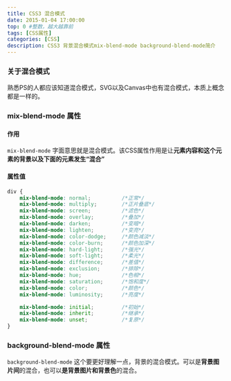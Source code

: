 ```yaml
---
title: CSS3 混合模式
date: 2015-01-04 17:00:00
top: 0 #整数，越大越靠前
tags: [CSS属性]
categories: [CSS]
description: CSS3 背景混合模式mix-blend-mode background-blend-mode简介
---
```



### 关于混合模式
熟悉PS的人都应该知道混合模式，SVG以及Canvas中也有混合模式，本质上概念都是一样的。

<!-- more -->


### mix-blend-mode 属性
#### 作用
`mix-blend-mode` 字面意思就是混合模式。该CSS属性作用是让**元素内容和这个元素的背景以及下面的元素发生“混合”**

#### 属性值
``` css
div {
    mix-blend-mode: normal;          /*正常*/
    mix-blend-mode: multiply;        /*正片叠底*/
    mix-blend-mode: screen;          /*滤色*/
    mix-blend-mode: overlay;         /*叠加*/
    mix-blend-mode: darken;          /*变暗*/
    mix-blend-mode: lighten;         /*变亮*/
    mix-blend-mode: color-dodge;     /*颜色减淡*/
    mix-blend-mode: color-burn;      /*颜色加深*/
    mix-blend-mode: hard-light;      /*强光*/
    mix-blend-mode: soft-light;      /*柔光*/
    mix-blend-mode: difference;      /*差值*/
    mix-blend-mode: exclusion;       /*排除*/
    mix-blend-mode: hue;             /*色相*/
    mix-blend-mode: saturation;      /*饱和度*/
    mix-blend-mode: color;           /*颜色*/
    mix-blend-mode: luminosity;      /*亮度*/

    mix-blend-mode: initial;         /*初始*/
    mix-blend-mode: inherit;         /*继承*/
    mix-blend-mode: unset;           /*复原*/
}
```


### background-blend-mode 属性
`background-blend-mode` 这个要更好理解一点，背景的混合模式。可以是**背景图片间**的混合，也可以**是背景图片和背景色**的混合。

